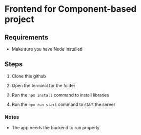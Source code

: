 # Frontend for Component-based project

## Requirements
- Make sure you have Node installed

## Steps

1. Clone this github

2. Open the terminal for the folder

3. Run the `npm install` command to install libraries

4. Run the `npm run start` command to start the server

### Notes 
- The app needs the backend to run properly